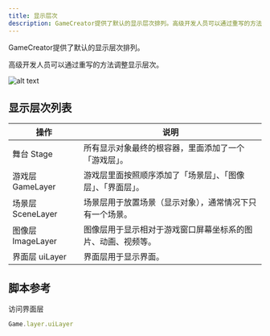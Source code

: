```yaml
---
title: 显示层次
description: GameCreator提供了默认的显示层次排列。高级开发人员可以通过重写的方法调整显示层次。
---
```


GameCreator提供了默认的显示层次排列。

高级开发人员可以通过重写的方法调整显示层次。

![alt text](https://cdn.gcw.wiki/gcw/image/zh_hans/getting-started/17.other/5.layer/image.png)

## 显示层次列表

| 操作              | 说明                                                         |
| ----------------- | ------------------------------------------------------------ |
| 舞台 Stage        | 所有显示对象最终的根容器，里面添加了一个「游戏层」。         |
| 游戏层 GameLayer  | 游戏层里面按照顺序添加了「场景层」、「图像层」、「界面层」。 |
| 场景层 SceneLayer | 场景层用于放置场景（显示对象），通常情况下只有一个场景。     |
| 图像层 ImageLayer | 图像层用于显示相对于游戏窗口屏幕坐标系的图片、动画、视频等。 |
| 界面层 uiLayer    | 界面层用于显示界面。                                         |

## 脚本参考

访问界面层

```ts [Script.ts]
Game.layer.uiLayer
```

<!-- 更多请查看：GameLayer -->
